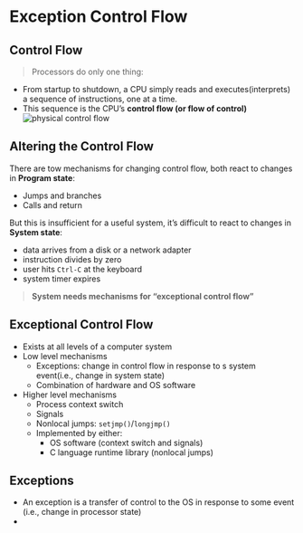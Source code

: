 
# Exception Control Flow

## Control Flow
> Processors do only one thing:
- From startup to shutdown, a CPU simply reads and executes(interprets) a sequence of instructions, one at a time.
- This sequence is the CPU’s **control flow (or flow of control)**
![][image-1]

## Altering the Control Flow
There are tow mechanisms for changing control flow, both react to changes in **Program state**:
- Jumps and branches
- Calls and return

But this is insufficient for a useful system, it’s difficult to react to changes in **System state**:
- data arrives from a disk or a network adapter
- instruction divides by zero
- user hits `Ctrl-C` at the keyboard
- system timer expires

> **System needs mechanisms for “exceptional control flow”**

## Exceptional Control Flow
- Exists at all levels of a computer system
- Low level mechanisms
	- Exceptions: change in control flow in response to s system event(i.e., change in system state)
	- Combination of hardware and OS software
- Higher level mechanisms
	- Process context switch
	- Signals
	- Nonlocal jumps: `setjmp()`/`longjmp()`
	- Implemented by either:
		- OS software (context switch and signals)
		- C language runtime library (nonlocal jumps)

## Exceptions
- An exception is a transfer of control to the OS in response to some event (i.e., change in processor state)
- 


[image-1]:	http://static.thomson.com/csapp/exceptions-physical-control-flow.png "physical control flow"